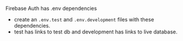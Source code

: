 Firebase Auth has .env dependencies
- create an ```.env.test``` and ```.env.development``` files with these dependencies.
- test has links to test db and development has links to live database.
